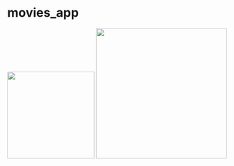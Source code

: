 # movies_app
<img src="https://openclipart.org/image/2400px/svg_to_png/28580/kablam-Number-Animals-1.png](https://user-images.githubusercontent.com/93403100/198415275-2dc2d395-896c-4345-9b6a-ba136ed30e4e.png)" width="200"/>
<img src="https://openclipart.org/download/71101/two.svg](https://user-images.githubusercontent.com/93403100/198415407-1702ab00-d73e-40c5-8572-f5c30bd479df.png)" width="300"/>
